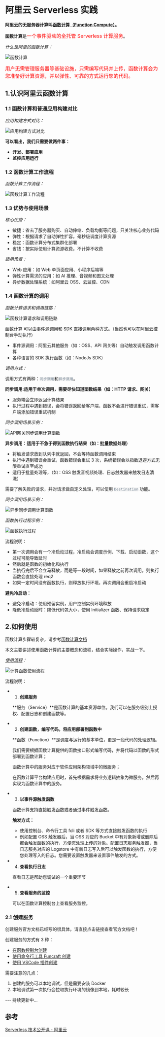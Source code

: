 # 阿里云 Serverless 实践

**阿里云的无服务器计算叫[函数计算（Function Compute）](https://www.aliyun.com/product/fc)。**

**函数计算**是<span style="color: #ff0000; font-size: 16px;">一个事件驱动的全托管 Serverless 计算服务</span>。

_什么是阿里的函数计算：_

![函数计算](../_media/ali_serverless_flow.png)

<span style="color: #ff0000; font-size: 16px;">用户无需管理服务器等基础设施，只需编写代码并上传，函数计算会为您准备好计算资源，并以弹性、可靠的方式运行您的代码。</span>

## 1.认识阿里云函数计算

### 1.1 函数计算和普通应用构建对比

_应用构建方式对比：_

![应用构建方式对比](../_media/compare_serverless.png)

**可以看出，我们只需要做两件事：**

- **开发、部署应用**
- **监控应用运行**

### 1.2 函数计算工作流程

_函数计算工作流程：_

![函数计算工作流程](../_media/aliServerless_flow.png)

### 1.3 优势与使用场景

_核心优势：_

- 敏捷：省去了服务器购买、自动伸缩、负载均衡等问题，只关注核心业务代码
- 弹性：根据请求了自动弹性扩容，毫秒级调度计算资源
- 稳定：函数计算分布式集群化部署
- 省钱：按实际使用计算资源收费，不计算不收费

_适用场景：_

- Web 应用：如 Web 单页面应用、小程序后端等
- 弹性计算需求的应用：如 AI 推理、音视频和图文处理
- 异步数据处理系统：如阿里云 OSS、云监控、CDN

### 1.4 函数计算的调用

_函数计算请求和调用链路：_

![函数计算请求和调用链路](../_media/ali_serverless_flow.png)

函数计算 可以由事件源调用和 SDK 直接调用两种方式。（当然也可以在阿里云控制台手动执行）

- 事件源调用：阿里云其他服务（如：OSS、API 网关等）自动触发调用函数计算
- 各种语言的 SDK 执行函数（如：NodeJs SDK）

_调用方式：_

调用方式有两种：<code style="color: #708090; background-color: #F5F5F5;">同步调用</code>和<code style="color: #708090; background-color: #F5F5F5;">异步调用</code>。

**同步调用:适用于单次调用，需要尽快知道函数结果（如：HTTP 请求、网关）**

- 服务端会立即返回计算结果
- 执行过程中遇到错误，会将错误返回给客户端，函数不会进行错误重试，需客户端添加错误重试机制

_同步调用场景示例：_

![API网关同步调用计算函数](../_media/serverless_sync_invoke.png)

**异步调用：适用于不急于得到函数执行结果（如：批量数据处理）**

- 将触发请求放到队列中就返回，不会等待函数调用结束
- 执行中遇到错误会重试，函数错误会重试 3 次，系统错误会以指数退避方式无限重试直至成功
- 适用于批量处理等，（如：OSS 触发音视频处理、日志触发器来触发日志清洗）

需要了解失败的请求，并对请求做自定义处理，可以使用 <code style="color: #708090; background-color: #F5F5F5;">Destination</code> 功能。

_同步调用场景示例：_

![异步同步调用计算函数](../_media/serverless_async_invoke.png)

_函数执行过程示例：_

![函数执行过程](../_media/serverless_execute_flow.png)

流程说明：

- 第一次调用会有一个冷启动过程，冷启动会调度示例、下载、启动函数，这个过程可能导致延时
- 然后就是函数的初始化和执行
- 当执行完后不会立马释放，而是等一段时间，如果释放之前再次调用，则执行函数会直接处理 req2
- 如果一定时间没有函数执行，则释放执行环境，再次调用会重启冷启动

**避免冷启动：**

- 避免冷启动：使用预留实例，用户控制实例环境释放
- 降低冷启动延时：降低代码包大小，使用 Initializer 函数、保持请求稳定

## 2.如何使用

函数计算步骤较复杂，请参考[函数计算文档](https://help.aliyun.com/product/50980.html?spm=a2c4g.11186623.6.540.be7e1744bB3Zij)

本文主要讲述使用函数计算的主要概念和流程，结合实际操作，实战一下。

_[使用流程](https://help.aliyun.com/document_detail/73329.html?spm=a2c4g.11186623.6.559.12585c7393J5sL)：_

![计算函数使用流程](../_media/ali_function_flow.png)

流程说明：

- 1. **创建服务**

  **服务（Service）**是函数计算的基本资源单位。我们可以在服务级别上授权、配置日志和创建函数等。

- 2. **创建函数，编写代码，将应用部署到函数中**

  **函数（Function）**是调度与运行的基本单位，更是一段代码的处理逻辑。

  我们需要根据函数计算提供的函数接口形式编写代码，并将代码以函数的形式部署到函数计算；

  函数计算中的服务对应于软件应用架构领域中的微服务；

  在函数计算平台构建应用时，首先根据需求将业务逻辑抽象为微服务，然后再实现为函数计算中的服务。

- 3. **以事件源触发函数**

  函数计算支持直接触发函数或者通过事件触发函数。

  **触发方式：**

  - 使用控制台、命令行工具 fcli 或者 SDK 等方式直接触发函数的执行
  - 例如配置 OSS 触发器后，当 OSS 对应的 Bucket 中有对象新增或删除后都会触发函数的执行，方便您处理上传的对象。配置日志服务触发器，当日志服务对应的 Logstore 中有新日志写入后可以触发函数的执行，方便您处理写入的日志。您需要设置触发器来设置事件触发的方式。

- 4. **查看执行日志**

  查看日志是帮助您调试的一个重要环节

- 5. **查看服务的监控**

  可以在函数计算控制台上查看服务监控。

### 2.1 创建服务

创建服务官方文档已经写的很具体，请直接点击链接查看官方文档吧！

创建服务的方式有 3 种：

- [在函数控制台创建](https://help.aliyun.com/document_detail/51783.html?spm=a2c4g.11186623.6.560.517b49f3YfKCZT)
- [使用命令行工具 Funcraft 创建](https://help.aliyun.com/document_detail/155100.html?spm=a2c4g.11186623.6.561.b1d61744X5SZEf)
- [使用 VSCode 插件创建](https://help.aliyun.com/document_detail/155679.html?spm=a2c4g.11186623.6.562.2d261744r6iCRC)

需要注意的几点：

1. 创建的服务可以本地调试，但是需要安装 Docker
2. 本地调试第一次执行会拉取执行环境的镜像到本地，耗时较长

--- 持续更新中...

## 参考

[Serverless 技术公开课 - 阿里云](https://developer.aliyun.com/lesson_2024_18991?spm=5176.10731542.0.0.2fe1cda8c6B96V#_18991)
